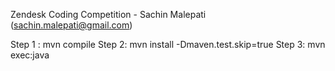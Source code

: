 Zendesk Coding Competition - Sachin Malepati (sachin.malepati@gmail.com)

Step 1 : mvn compile 
Step 2: mvn install -Dmaven.test.skip=true
Step 3: mvn exec:java
